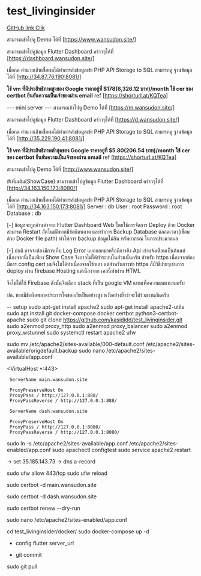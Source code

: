 # test_livinginsider
[GitHub link Clik](https://github.com/kasididd/test_livinginsider)


<!-- lastest -->

สามารถเข้าไปดู Demo ได้ที่ [https://www.wansudon.site/]


สามารถเข้าไปดูข้อมูล Flutter Dashboard คร่าวๆได้ที่ [https://dashboard.wansudon.site/]

เมื่อกด คำนวณสินเชื่อผมได้ทำการส่งข้อมูลเข้า PHP API Storage to SQL สามารถดู ฐานข้อมูลได้ที่ [http://34.87.76.190:8081/]

**ใช้ vm ที่มีประสิทธิภาพสูงของ Google ราคาอยู่ที่ $178(6,326.12 บาท)/month**
**ใช้ cer ของ certbot ยืนยันความเป็นเจ้าของผ่าน email** ref [https://shorturl.at/KQTea]

--- mini server ---
สามารถเข้าไปดู Demo ได้ที่ [https://m.wansudon.site/]

สามารถเข้าไปดูข้อมูล Flutter Dashboard คร่าวๆได้ที่ [https://d.wansudon.site/]

เมื่อกด คำนวณสินเชื่อผมได้ทำการส่งข้อมูลเข้า PHP API Storage to SQL สามารถดู ฐานข้อมูลได้ที่ [http://35.229.190.41:8081/]

**ใช้ vm ที่มีประสิทธิภาพต่ำสุดของ Google ราคาอยู่ที่ $5.80(206.54 บาท)/month**
**ใช้ cer ของ certbot ยืนยันความเป็นเจ้าของผ่าน email** ref [https://shorturl.at/KQTea]



<!-- old -->
สามารถเข้าไปดู Demo ได้ที่ [http://www.wansudon.site/]

#เพิ่มเติม(ShowCase)
สามารถเข้าไปดูข้อมูล Flutter Dashboard คร่าวๆได้ที่ [http://34.163.150.173:8080/]

เมื่อกด คำนวณสินเชื่อผมได้ทำการส่งข้อมูลเข้า PHP API Storage to SQL สามารถดู ฐานข้อมูลได้ที่ [http://34.163.150.173:8081/]
Server    : db
User      : root
Password  : root
Database  : db

[-] ข้อมูลจะถูกอ่านค่าจาก Flutter Dashboard Web โดยใช้การจัดการ Deploy ด้วย Docker สามารถ Restart อัตโนมัติหากมีข้อผิดพลาด และทำการ Backup Database ตลอดเวลา(เชื่อมด้วย Docker file path)
ทำให้การ backup ข้อมูลไม่กิน ทรัพยากรณ์ ในการประมวลผล

[-] ปกติ อาจจะต้องมีการเก็บ Log Error แยกออกมาหรือมีการยิง Api เข้าแจ้งเตือนเป็นต้นแต่เนื่องจากนี่เป็นเพียง Show Case จึงอาจไม่ได้ทำระบบในส่วนนั้นครับ
สำหรับ https เนื่องจากต้องมีการ config cert ผมจึงไม่ได้ทำเนื่องจากใช้วเลา แต่สำหรับการทำ https ก็มีวิธีง่ายๆเช่นการ deploy ผ่าน firebase Hosting แต่เนื่องจาก เคสนี้ทำผ่าน HTML

จึงไม่ได้ใช้ Firebase ดังนั้นจึงเลือก stack ที่เป็น google VM แทนเพื่อความเหมาะสมครับ

ปล. หากมีข้อผิดพลาดประการใดขออภัยเป็นอย่างสูง หวังอย่างยิ่งว่าจะได้ร่วมงานกันครับ


-- setup
sudo apt-get install apache2
sudo apt-get install apache2-utils
sudo apt install git docker-compose docker certbot python3-certbot-apache
sudo git clone https://github.com/kasididd/test_livinginsider.git
sudo a2enmod proxy_http
sudo a2enmod proxy_balancer
sudo a2enmod proxy_wstunnel
sudo systemctl restart apache2 ufw

sudo mv /etc/apache2/sites-available/000-default.conf  /etc/apache2/sites-available/origdefault.backup
sudo nano /etc/apache2/sites-available/app.conf

  <VirtualHost *:443>

     ServerName main.wansudon.site

     ProxyPreserveHost On
     ProxyPass / http://127.0.0.1:888/
     ProxyPassReverse / http://127.0.0.1:888/

  </VirtualHost>
  <VirtualHost *:443>

     ServerName dash.wansudon.site

     ProxyPreserveHost On
     ProxyPass / http://127.0.0.1:8080/
     ProxyPassReverse / http://127.0.0.1:8080/

  </VirtualHost>

sudo ln -s /etc/apache2/sites-available/app.conf  /etc/apache2/sites-enabled/app.conf
sudo apachectl configtest
sudo service apache2 restart

-> set 35.185.143.73 -> dns a-record

sudo ufw allow 443/tcp
sudo ufw reload

sudo certbot -d main.wansudon.site

sudo certbot -d dash.wansudon.site

sudo certbot renew --dry-run

sudo nano /etc/apache2/sites-enabled/app.conf

cd test_livinginsider/docker/
sudo docker-compose up -d

-  config flutter server_url

-  git commit

sudo git pull

